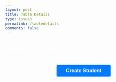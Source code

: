```yaml
---
layout: post
title: Table Details
type: issues
permalink: /tabledetails
comments: false
---
```

<style>
  h2 {
      color: white;
  }
  #student-cards-container {
      display: grid;
      grid-template-columns: repeat(2, 1fr);
      gap: 20px;
      margin-top: 20px;
      justify-content: center;
  }
  .student-card {
      background-color: #fff;
      border: 1px solid #ddd;
      border-radius: 5px;
      padding: 20px;
      width: 280px;
      box-shadow: 0 4px 8px rgba(0, 0, 0, 0.1);
      text-align: center;
      display: flex;
      flex-direction: column;
      align-items: center;
  }
  .student-card h3 {
      margin: 10px 0;
      font-size: 20px;
      color: black;
  }
  .student-card p {
      margin: 5px 0;
      font-size: 16px;
      color: black;
  }
  .student-image {
      width: 100px;
      height: 100px;
      border-radius: 50%;
      margin-bottom: 10px;
  }
  .delete-button, .add-task-button {
      margin-top: 10px;
      padding: 8px 12px;
      color: white;
      border: none;
      border-radius: 4px;
      cursor: pointer;
  }
  .delete-button {
      background-color: #ff4d4d;
  }
  .add-task-button {
      background-color: #28a745;
  }
  .create-button {
      margin: 20px auto;
      padding: 10px 30px;
      background-color: #007BFF;
      color: white;
      border: none;
      border-radius: 4px;
      cursor: pointer;
      display: block;
      font-size: 16px;
      font-weight: bold;
  }
</style>
<body>
  <h2 id="page-title">Students in Table</h2>
  <div id="student-cards-container"></div>
  <button class="create-button" onclick="createStudent()">Create Student</button>

  <script>
    document.addEventListener("DOMContentLoaded", function() {
      const urlParams = new URLSearchParams(window.location.search);
      const tableNumber = urlParams.get('table');

      if (tableNumber) {
        fetch("http://localhost:8181/api/students/find-team", {
          method: "POST",
          headers: { "Content-Type": "application/json" },
          body: JSON.stringify({
            course: "CSA",
            trimester: 1,
            period: 3,
            table: parseInt(tableNumber)
          })
        })
        .then(response => {
          if (!response.ok) throw new Error("Network response was not ok");
          return response.json();
        })
        .then(data => {
          const container = document.getElementById("student-cards-container");
          container.innerHTML = "";

          // Set the project name in the title using the first student in the list (assuming same project for the table)
          if (data.length > 0) {
            document.getElementById("page-title").textContent = `Project: ${data[0].project} - Students in Table ${tableNumber}`;
          }

          data.forEach(student => {
            const card = document.createElement("div");
            card.className = "student-card";
            
            // Fetch GitHub profile picture
            fetch(`https://api.github.com/users/${student.username}`)
              .then(response => response.json())
              .then(githubData => {
                const imageUrl = githubData.avatar_url || "default-image-url.jpg";
                card.innerHTML = `
                  <img src="${imageUrl}" alt="${student.username}'s Profile Picture" class="student-image">
                  <h3>${student.name}</h3>
                  <p>Username: ${student.username}</p>
                  <p>Table Number: ${student.tableNumber}</p>
                  <p>Course: ${student.course}</p>
                  <p>Trimester: ${student.trimester}</p>
                  <p>Period: ${student.period}</p>
                  <p>Tasks: ${student.tasks.join(", ")}</p>
                  <button class="add-task-button" onclick="addTask('${student.username}')">Add Task</button>
                  <button class="delete-button" onclick="deleteStudent('${student.username}')">Delete</button>
                `;
              })
              .catch(error => {
                console.error("GitHub profile fetch error:", error);
                card.innerHTML = `
                  <img src="default-image-url.jpg" alt="Default Profile Picture" class="student-image">
                  <h3>${student.name}</h3>
                  <p>Username: ${student.username}</p>
                  <p>Table Number: ${student.tableNumber}</p>
                  <p>Course: ${student.course}</p>
                  <p>Trimester: ${student.trimester}</p>
                  <p>Period: ${student.period}</p>
                  <p>Tasks: ${student.tasks.join(", ")}</p>
                  <button class="add-task-button" onclick="addTask('${student.username}')">Add Task</button>
                  <button class="delete-button" onclick="deleteStudent('${student.username}')">Delete</button>
                `;
              });
            container.appendChild(card);
          });
        })
        .catch(error => console.error("There was a problem with the fetch operation:", error));
      } else {
        document.getElementById("student-cards-container").innerHTML = "<p>No table selected.</p>";
      }
    });
function addTask(username) {
      const newTask = prompt("Enter a new task:");
      if (newTask) {
        fetch("http://localhost:8181/api/students/update-tasks", {
          method: "POST",
          headers: { "Content-Type": "application/json" },
          body: JSON.stringify({
            username: username,
            tasks: [newTask]
          })
        })
        .then(response => {
          if (!response.ok) throw new Error("Failed to add task");
          return response.json();
        })
        .then(student => {
          alert("Task added successfully!");
          location.reload();
        })
        .catch(error => console.error("There was a problem with the add task operation:", error));
      } else {
        alert("Task cannot be empty.");
      }
    }
        function createStudent() {
      const name = prompt("Enter student name:");
      const username = prompt("Enter student username:");
      const tableNumber = prompt("Enter table number:");
      const course = "CSA";
      const trimester = 1;
      const period = 3;
      const tasks = []; // Initial empty tasks

      if (name && username && tableNumber) {
        fetch("http://127.0.0.1:8181/api/students/create", {
          method: "POST",
          headers: { "Content-Type": "application/json" },
          body: JSON.stringify({
            name: name,
            username: username,
            tableNumber: parseInt(tableNumber),
            course: course,
            trimester: trimester,
            period: period,
            tasks: tasks
          })
        })
        .then(response => {
          if (!response.ok) throw new Error("Failed to create student");
          return response.json();
        })
        .then(student => {
          alert("Student created successfully!");
          location.reload();
        })
        .catch(error => console.error("There was a problem with the create operation:", error));
      } else {
        alert("Please fill in all fields to create a student.");
      }
    }

    function deleteStudent(username) {
      fetch(`http://127.0.0.1:8181/api/students/delete?username=${encodeURIComponent(username)}`, {
        method: "POST",
        headers: { "Content-Type": "application/json" },
        mode: "cors"
      })
      .then(response => {
        if (!response.ok) throw new Error("Failed to delete student with username: " + username);
        return response.text();
      })
      .then(message => {
        console.log(message);
        alert(message);
        location.reload();
      })
      .catch(error => console.error("There was a problem with the delete operation:", error));
    }
  </script>
</body>